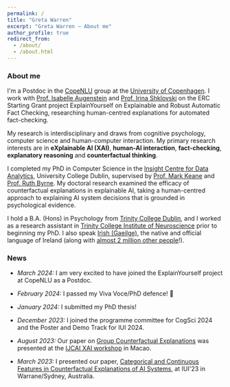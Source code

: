 ```yaml
---
permalink: /
title: "Greta Warren"
excerpt: "Greta Warren – About me"
author_profile: true
redirect_from: 
  - /about/
  - /about.html
---
```


### About me

I'm a Postdoc in the [CopeNLU](https://www.copenlu.com/) group at the [University of Copenhagen](https://www.ku.dk/english/). I work with [Prof. Isabelle Augenstein](https://isabelleaugenstein.github.io/) and [Prof. Irina Shklovski](https://miswritings.org/) on the ERC Starting Grant project ExplainYourself on Explainable and Robust Automatic Fact Checking, researching human-centred explanations for automated fact-checking.

My research is interdisciplinary and draws from cognitive psychology, computer science and human-computer interaction.
My primary research interests are in **eXplainable AI (XAI)**, **human-AI interaction**, **fact-checking**, **explanatory reasoning** and **counterfactual thinking**.

I completed my PhD in Computer Science in the [Insight Centre for Data Analytics](https://www.insight-centre.org/), University College Dublin, supervised by [Prof. Mark Keane](https://people.ucd.ie/mark.keane) and [Prof. Ruth Byrne](https://reasoningandimagination.com/).
My doctoral research examined the efficacy of counterfactual explanations in explainable AI, taking a human-centred approach to explaining AI system decisions that is grounded in psychological evidence.

I hold a B.A. (Hons) in Psychology from [Trinity College Dublin](https://psychology.tcd.ie/about/), and I worked as a research assistant in [Trinity College Institute of Neuroscience](https://www.tcd.ie/Neuroscience/research/) prior to beginning my PhD. 
I also speak [Irish (Gaeilge)](https://en.wikipedia.org/wiki/Irish_language), the native and official language of Ireland (along with [almost 2 million other people](https://www.cso.ie/en/releasesandpublications/ep/p-cpsr/censusofpopulation2022-summaryresults/educationandirishlanguage/)!).

### News
* *March 2024:* I am very excited to have joined the ExplainYourself project at CopeNLU as a Postdoc.

* *February 2024:* I passed my Viva Voce/PhD defence! 💫

* *January 2024:* I submitted my PhD thesis!

* *December 2023:* I joined the programme committee for CogSci 2024 and the Poster and Demo Track for IUI 2024.

* *August 2023:* Our paper on [Group Counterfactual Explanations](https://drive.google.com/file/d/1_N-r6CkkR9JRynhLEiTqctZGQefVxZns/view) was presented at the [IJCAI XAI workshop](https://sites.google.com/view/xai2023/home) in Macao.

* *March 2023:* I presented our paper, [Categorical and Continuous Features in Counterfactual Explanations of AI Systems](https://dl.acm.org/doi/abs/10.1145/3581641.3584090), at IUI'23 in Warrane/Sydney, Australia.



